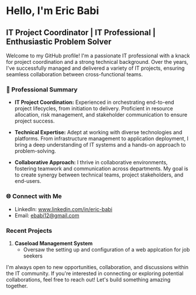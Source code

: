 # Hello, I'm Eric Babi

## IT Project Coordinator | IT Professional | Enthusiastic Problem Solver

Welcome to my GitHub profile! I'm a passionate IT professional with a knack for project coordination and a strong technical background. Over the years, I've successfully managed and delivered a variety of IT projects, ensuring seamless collaboration between cross-functional teams.

### 💼 Professional Summary

- **IT Project Coordination:** Experienced in orchestrating end-to-end project lifecycles, from initiation to delivery. Proficient in resource allocation, risk management, and stakeholder communication to ensure project success.

- **Technical Expertise:** Adept at working with diverse technologies and platforms. From infrastructure management to application deployment, I bring a deep understanding of IT systems and a hands-on approach to problem-solving.

- **Collaborative Approach:** I thrive in collaborative environments, fostering teamwork and communication across departments. My goal is to create synergy between technical teams, project stakeholders, and end-users.

### 🌐 Connect with Me

- LinkedIn: www.linkedin.com/in/eric-babi 
- Email: ebabi12@gmail.com

### Recent Projects

1. **Caseload Management System**
   - Oversaw the setting up and configuration of a web applcation for job seekers 

I'm always open to new opportunities, collaboration, and discussions within the IT community. If you're interested in connecting or exploring potential collaborations, feel free to reach out! Let's build something amazing together.



